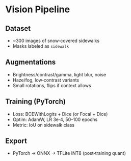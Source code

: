 # Vision Pipeline

## Dataset
- ~300 images of snow‑covered sidewalks
- Masks labeled as `sidewalk`

## Augmentations
- Brightness/contrast/gamma, light blur, noise
- Haze/fog, low‑contrast variants
- Small rotations, flips if context allows

## Training (PyTorch)
- Loss: BCEWithLogits + Dice (or Focal + Dice)
- Optim: AdamW, LR 3e‑4, 50–100 epochs
- Metric: IoU on sidewalk class

## Export
- PyTorch → ONNX → TFLite INT8 (post‑training quant)
